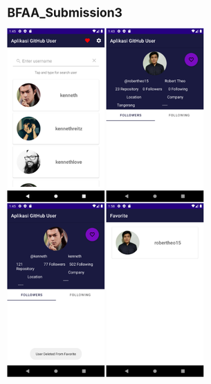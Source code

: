 # BFAA_Submission3

<img src="screenshot/Screenshot_1649745928.png?raw=true" height=400px/>
<img src="screenshot/Screenshot_1649745809.png?raw=true" height=400px/>
<img src="screenshot/Screenshot_1649745933.png?raw=true" height=400px/>
<img src="screenshot/Screenshot_1649746721.png?raw=true" height=400px/>
